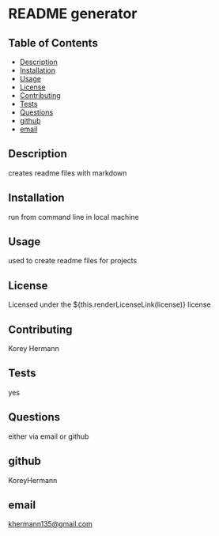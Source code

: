 
  # README generator

  ## Table of Contents
  - [Description](#description)
  - [Installation](#installation)
  - [Usage](#usage)
  - [License](#license)
  - [Contributing](#contributing)
  - [Tests](#tests)
  - [Questions](#questions)
  - [github](#github)
  - [email](#email)

  ## Description
  creates readme files with markdown

  ## Installation
  run from command line in local machine

  ## Usage
  used to create readme files for projects

  ## License
  Licensed under the ${this.renderLicenseLink(license)} license

  ## Contributing
  Korey Hermann

  ## Tests
  yes

  ## Questions
  either via email or github

  ## github
  KoreyHermann

  ## email
  khermann135@gmail.com








